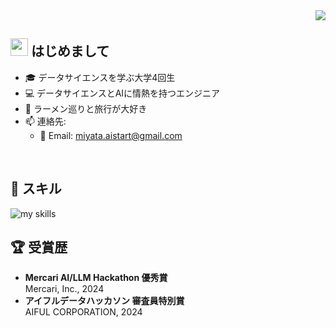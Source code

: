 <div align="right">
  <img src="https://komarev.com/ghpvc/?username=miyata-daisuke" />
</div>

<!-- プロフィール概要 -->
## <img src="https://media.giphy.com/media/hvRJCLFzcasrR4ia7z/giphy.gif" width="28"> はじめまして

- 🎓 データサイエンスを学ぶ大学4回生
- 💻 データサイエンスとAIに情熱を持つエンジニア
- 🍜 ラーメン巡りと旅行が大好き
- 📫 連絡先: 
  - 📧 Email: miyata.aistart@gmail.com
  
<br>

<!-- 技術スタック -->
## 🌱 スキル
<!-- データサイエンス/AI関連の技術スタックを強調 -->
<img alt="my skills" src="https://skillicons.dev/icons?theme=dark&perline=8&i=python,tensorflow,pytorch,docker,git,vscode,mysql,aws,gcp,kubernetes,linux,vim,bash,html,css,js" />
<br>

<!-- 受賞歴 -->
## 🏆 受賞歴
- **Mercari AI/LLM Hackathon 優秀賞**  
  Mercari, Inc., 2024
- **アイフルデータハッカソン 審査員特別賞**  
  AIFUL CORPORATION, 2024
